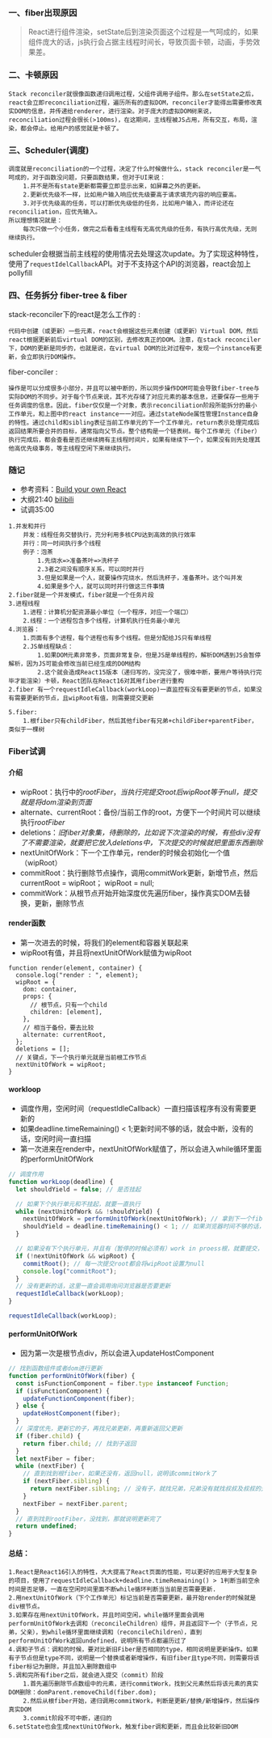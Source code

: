 ### 一、fiber出现原因

> React进行组件渲染，setState后到渲染页面这个过程是一气呵成的，如果组件庞大的话，js执行会占据主线程时间长，导致页面卡顿，动画，手势效果差。

### 二、卡顿原因

```
Stack reconciler就很像函数递归调用过程，父组件调用子组件。那么在setState之后，react会立即reconciliation过程，遍历所有的虚拟DOM，reconciler才能得出需要修改真实DOM的信息，并传递给renderer，进行渲染。对于庞大的虚拟DOM树来说，reconciliation过程会很长(>100ms)，在这期间，主线程被JS占用，所有交互，布局，渲染，都会停止。给用户的感觉就是卡顿了。
```



### 三、Scheduler(调度)

```
调度就是reconciliation的一个过程，决定了什么时候做什么，stack reconciler是一气呵成的，对于函数没问题，只要函数结果，但对于UI来说：
	1.并不是所有state更新都需要立即显示出来，如屏幕之外的更新。
	2.更新优先级不一样，比如用户输入响应优先级要高于请求填充内容的响应要高。
	3.对于优先级高的任务，可以打断优先级低的任务，比如用户输入，而评论还在reconciliation，应优先输入。
所以理想情况就是：
	每次只做一个小任务，做完之后看看主线程有无高优先级的任务，有执行高优先级，无则继续执行。
```

 scheduler会根据当前主线程的使用情况去处理这次update。为了实现这种特性，使用了`requestIdelCallback`API。对于不支持这个API的浏览器，react会加上pollyfill 

### 四、任务拆分 fiber-tree & fiber

 stack-reconciler下的react是怎么工作的 :

```
代码中创建（或更新）一些元素，react会根据这些元素创建（或更新）Virtual DOM，然后react根据更新前后virtual DOM的区别，去修改真正的DOM。注意，在stack reconciler下，DOM的更新是同步的，也就是说，在virtual DOM的比对过程中，发现一个instance有更新，会立即执行DOM操作。

```

 fiber-conciler :

```
操作是可以分成很多小部分，并且可以被中断的，所以同步操作DOM可能会导致fiber-tree与实际DOM的不同步。对于每个节点来说，其不光存储了对应元素的基本信息，还要保存一些用于任务调度的信息。因此，fiber仅仅是一个对象，表示reconciliation阶段所能拆分的最小工作单元，和上图中的react instance一一对应。通过stateNode属性管理Instance自身的特性。通过child和sibling表征当前工作单元的下一个工作单元，return表示处理完成后返回结果所要合并的目标，通常指向父节点。整个结构是一个链表树。每个工作单元（fiber）执行完成后，都会查看是否还继续拥有主线程时间片，如果有继续下一个，如果没有则先处理其他高优先级事务，等主线程空闲下来继续执行。
```





### 随记

- 参考资料：[Build your own React](https://pomb.us/build-your-own-react/)
- 大纲21:40 [bilibili](https://www.bilibili.com/video/BV14N411r7jQ/)
- 试调35:00

```
1.并发和并行
	并发：线程任务交替执行，充分利用多核CPU达到高效的执行效率
	并行：同一时间执行多个线程 
	例子：泡茶
		1.先烧水=>准备茶叶=>洗杯子
		2.3者之间没有顺序关系，可以同时并行
		3.但是如果是一个人，就要操作完烧水，然后洗杯子，准备茶叶。这个叫并发
		4.如果是多个人，就可以同时并行做这三件事情
2.fiber就是一个并发模式，fiber就是一个任务片段
3.进程线程
	1.进程：计算机分配资源最小单位（一个程序，对应一个端口）
	2.线程：一个进程包含多个线程，计算机执行任务最小单元
4.浏览器：
	1.页面有多个进程，每个进程也有多个线程。但是分配给JS只有单线程
	2.JS单线程缺点：
		1.如果DOM元素非常多，页面非常复杂，但是JS是单线程的，解析DOM遇到JS会暂停解析，因为JS可能会修改当前已经生成的DOM结构 
		2.这个就会造成React15版本（递归写的，没完没了，很难中断，要用户等待执行完毕才能渲染）卡顿，React团队在React16对其用fiber进行重构
2.fiber 有一个requestIdleCallback(workLoop)一直监控有没有要更新的节点，如果没有需要更新的节点，且wipRoot有值，则需要提交更新

5.fiber:
	1.根fiber只有childFiber，然后其他fiber有兄弟+childFiber+parentFiber，类似于一棵树

```

### Fiber试调

#### 介绍

- wipRoot：执行中的*rootFiber*，*当执行完提交root后wipRoot等于null，提交就是将dom渲染到页面*
- alternate、currentRoot：备份/当前工作的root，方便下一个时间片可以继续执行*rootFiber*
- deletions：*旧fiber对象集，待删除的，比如说下次渲染的时候，有些div没有了不需要渲染，就要把它放入deletions中，下次提交的时候就把里面东西删除*
- nextUnitOfWork：下一个工作单元，render的时候会初始化一个值（wipRoot）
- commitRoot：执行删除节点操作，调用commitWork更新，新增节点，然后 currentRoot = wipRoot； wipRoot = null;
- commitWork：从根节点开始开始深度优先遍历fiber，操作真实DOM去替换，更新，删除节点

#### render函数

- 第一次进去的时候，将我们的element和容器关联起来
- wipRoot有值，并且将nextUnitOfWork赋值为wipRoot

```
function render(element, container) {
  console.log("render : ", element);
  wipRoot = {
    dom: container,
    props: {
      // 根节点，只有一个child
      children: [element],
    },
    // 相当于备份，要去比较
    alternate: currentRoot,
  };
  deletions = [];
  // 关键点，下一个执行单元就是当前根工作节点
  nextUnitOfWork = wipRoot;
}
```



#### workloop

- 调度作用，空闲时间（requestIdleCallback）一直扫描该程序有没有需要更新的
- 如果deadline.timeRemaining() < 1;更新时间不够的话，就会中断，没有的话，空闲时间一直扫描
- 第一次进来在render中，nextUnitOfWork赋值了，所以会进入while循环里面的performUnitOfWork

```js
// 调度作用
function workLoop(deadline) {
  let shouldYield = false; // 是否挂起

  // 如果下个执行单元和不挂起，就要一直执行
  while (nextUnitOfWork && !shouldYield) {
    nextUnitOfWork = performUnitOfWork(nextUnitOfWork); // 拿到下一个fiber，如果浏览器有空闲就执行
    shouldYield = deadline.timeRemaining() < 1; // 如果浏览器时间不够的话，shouldYield就true了，跳出while，往下面走
  }

  // 如果没有下个执行单元，并且有（暂停的时候必须有）work in proess根，就要提交，否则就要循环调度
  if (!nextUnitOfWork && wipRoot) {
    commitRoot(); // 每一次提交root都会将wipRoot设置为null
    console.log("commitRoot");
  }
  // 没有更新的话，这里一直会调用询问浏览器是否要更新
  requestIdleCallback(workLoop);
}

requestIdleCallback(workLoop);
```

#### performUnitOfWork

- 因为第一次是根节点div，所以会进入updateHostComponent

```js
// 找到函数组件或者dom进行更新
function performUnitOfWork(fiber) {
  const isFunctionComponent = fiber.type instanceof Function;
  if (isFunctionComponent) {
    updateFunctionComponent(fiber);
  } else {
    updateHostComponent(fiber);
  }
  // 深度优先，更新它的子，再找兄弟更新，再重新返回父更新
  if (fiber.child) {
    return fiber.child; // 找到子返回
  }
  let nextFiber = fiber;
  while (nextFiber) {
    // 直到找到根fiber，如果还没有，返回null，说明该commitWork了
    if (nextFiber.sibling) {
      return nextFiber.sibling; // 没有子，就找兄弟，兄弟没有就找叔叔及叔叔的兄弟没有继续往上找
    }
    nextFiber = nextFiber.parent;
  }
  // 直到找到rootFiber，没找到，那就说明更新完了
  return undefined;
}
```

#### 总结：

```
1.React是React16引入的特性，大大提高了React页面的性能，可以更好的应用于大型复杂的项目，使用了requestIdleCallback+deadline.timeRemaining() > 1判断当前空余时间是否足够，一直在空闲时间里面不断while循环判断当当前是否需要更新.
2.用nextUnitOfWork（下个工作单元）标记当前是否需要更新，最开始render的时候就是div根节点。
3.如果存在用nextUnitOfWork，并且时间空闲，while循环里面会调用performUnitOfWork去调和（reconcileChildren）组件，并且返回下一个（子节点，兄弟，父亲），到while循环里面继续调和（reconcileChildren），直到performUnitOfWork返回undefined，说明所有节点都遍历过了
4.调和子节点：调和的时候，要对比新旧Fiber是否相同的type，相同说明是更新操作。如果有子节点但是type不同，说明是一个替换或者新增操作，有旧fiber且type不同，则需要将该fiber标记为删除，并且加入删除数组中
5.调和完所有fiber之后，就会进入提交（commit）阶段
	1.首先遍历删除节点数组中的元素，进行commitWork，找到父元素然后将该元素的真实DOM删除：domParent.removeChild(fiber.dom);
	2.然后从根fiber开始，递归调用commitWork，判断是更新/替换/新增操作，然后操作真实DOM
	3.commit阶段不可中断，递归的
6.setState也会生成nextUnitOfWork，触发fiber调和更新，而且会比较新旧DOM
```

